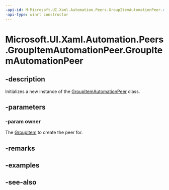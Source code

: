 ```yaml
---
-api-id: M:Microsoft.UI.Xaml.Automation.Peers.GroupItemAutomationPeer.#ctor(Microsoft.UI.Xaml.Controls.GroupItem)
-api-type: winrt constructor
---
```


<!-- Method syntax
public GroupItemAutomationPeer(Windows.UI.Xaml.Controls.GroupItem owner)
-->

# Microsoft.UI.Xaml.Automation.Peers.GroupItemAutomationPeer.GroupItemAutomationPeer

## -description
Initializes a new instance of the [GroupItemAutomationPeer](groupitemautomationpeer.md) class.

## -parameters
### -param owner
The [GroupItem](../microsoft.ui.xaml.controls/groupitem.md) to create the peer for.

## -remarks

## -examples

## -see-also
